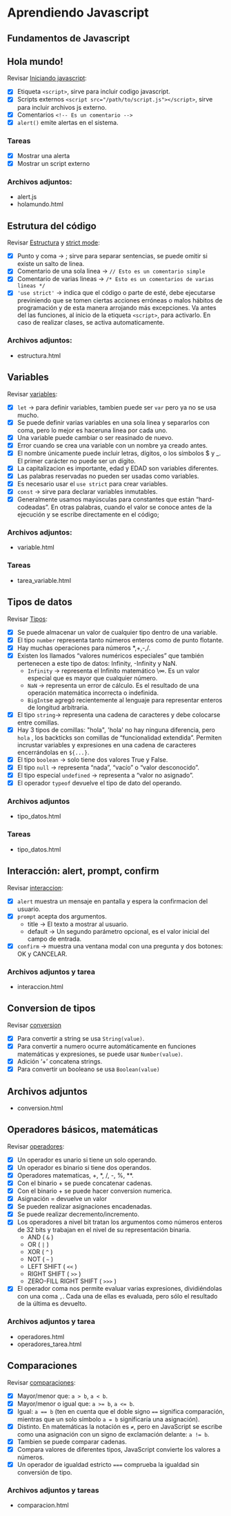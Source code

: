 # Aprendiendo Javascript

## Fundamentos de Javascript
## Hola mundo!
Revisar [Iniciando javascript](https://es.javascript.info/hello-world):
 - [x] Etiqueta `<script>`, sirve para incluir codigo javascript.
 - [x] Scripts externos `<script src="/path/to/script.js"></script>`, sirve para incluir archivos js externo. 
 - [x] Comentarios `<!-- Es un comentario -->`
 - [x] `alert()` emite alertas en el sistema.

### Tareas
 - [x] Mostrar una alerta 
 - [x] Mostrar un script externo
### Archivos adjuntos:
* alert.js
* holamundo.html

## Estrutura del código
Revisar [Estructura](https://es.javascript.info/structure) y [strict mode](https://es.javascript.info/strict-mode):
- [x] Punto y coma -> ; sirve para separar sentencias, se puede omitir si existe un salto de linea.
- [x] Comentario de una sola linea -> `// Esto es un comentario simple`
- [x] Comentario de varias lineas ->   `/* Esto es un comentarios de varias lineas */`
- [x] `'use strict'` -> indica que el código o parte de esté, debe ejecutarse previniendo que se tomen ciertas acciones erróneas o malos hábitos de programación y de esta manera arrojando más excepciones. Va antes del las funciones, al inicio de la etiqueta `<script>`, para activarlo. En caso de realizar clases, se activa automaticamente.

### Archivos adjuntos:
* estructura.html

## Variables
Revisar [variables](https://es.javascript.info/variables):
- [x] `let` -> para definir variables, tambien puede ser `var` pero ya no se usa mucho.
- [x] Se puede definir varias variables en una sola linea y separarlos con coma, pero lo mejor es haceruna linea por cada uno.
- [x] Una variable puede cambiar o ser reasinado de nuevo.
- [x] Error cuando se crea una variable con un nombre ya creado antes.
- [x] El nombre únicamente puede incluir letras, dígitos, o los símbolos $ y _. El primer carácter no puede ser un dígito.
- [x] La capitalizacion es importante, edad y EDAD son variables diferentes.
- [x] Las palabras reservadas no pueden ser usadas como variables.
- [x] Es necesario usar el `use strict` para crear variables.
- [x] `const` -> sirve para declarar variables inmutables.
- [x] Generalmente usamos mayúsculas para constantes que están “hard-codeadas”. En otras palabras, cuando el valor se conoce antes de la ejecución y se escribe directamente en el código;

### Archivos adjuntos:
* variable.html

### Tareas
* tarea_variable.html

## Tipos de datos
Revisar [Tipos](https://es.javascript.info/types):
- [x] Se puede almacenar un valor de cualquier tipo dentro de una variable.
- [x] El tipo `number` representa tanto números enteros como de punto flotante.
- [x] Hay muchas operaciones para números *,+,-,/.
- [x] Existen los llamados “valores numéricos especiales” que también pertenecen a este tipo de datos: Infinity, -Infinity y NaN.
    * `Infinity` -> representa el Infinito matemático \∞. Es un valor especial que es mayor que cualquier número.
    * `NaN` -> representa un error de cálculo. Es el resultado de una operación matemática incorrecta o indefinida.
    * `BigInt`se agregó recientemente al lenguaje para representar enteros de longitud arbitraria.
- [x] El tipo `string`-> representa una cadena de caracteres y debe colocarse entre comillas.
- [x] Hay 3 tipos de comillas: "hola", 'hola' no hay ninguna diferencia, pero ` hola ` , los backticks son comillas de “funcionalidad extendida”. Permiten incrustar variables y expresiones en una cadena de caracteres encerrándolas en `${...}`.
- [x] El tipo `boolean` -> solo tiene dos valores True y False.
- [x] El tipo `null` -> representa “nada”, “vacío” o “valor desconocido”.
- [x] El tipo especial `undefined` -> representa a “valor no asignado”.
- [x] El operador `typeof` devuelve el tipo de dato del operando.

### Archivos adjuntos
* tipo_datos.html

### Tareas
* tipo_datos.html

## Interacción: alert, prompt, confirm 
Revisar [interaccion](https://es.javascript.info/alert-prompt-confirm):

- [x] `alert` muestra un mensaje en pantalla y espera la confirmacion del usuario.
- [x] `prompt` acepta dos argumentos.
    * title -> El texto a mostrar al usuario.
    * default -> Un segundo parámetro opcional, es el valor inicial del campo de entrada.
- [x] `confirm` -> muestra una ventana modal con una pregunta y dos botones: OK y CANCELAR.

### Archivos adjuntos y tarea
* interaccion.html

## Conversion de tipos
Revisar [conversion](https://es.javascript.info/type-conversions)

- [x] Para convertir a string se usa `String(value)`.
- [x] Para convertir a numero ocurre automáticamente en funciones matemáticas y expresiones, se puede usar `Number(value)`.
- [x] Adición ‘+’ concatena strings.
- [x] Para convertir un booleano se usa `Boolean(value)`

## Archivos adjuntos
* conversion.html

## Operadores básicos, matemáticas
Revisar [operadores](https://es.javascript.info/operators):
 - [x] Un operador es unario si tiene un solo operando.
 - [x] Un operador es binario si tiene dos operandos.
 - [x] Operadores matematicas, +, *, /, -, %, **.
 - [x] Con el binario + se puede concatenar cadenas.
 - [x] Con el binario + se puede hacer conversion numerica.
 - [x] Asignación = devuelve un valor
 - [x] Se pueden realizar asignaciones encadenadas.
 - [x] Se puede realizar decremento/incremento.
 - [x] Los operadores a nivel bit tratan los argumentos como números enteros de 32 bits y trabajan en el nivel de su representación binaria.
	 -  AND (  `&`  )
	-   OR (  `|`  )
	-   XOR (  `^`  )
	-   NOT (  `~`  )
	-   LEFT SHIFT (  `<<`  )
	-   RIGHT SHIFT (  `>>`  )
	-   ZERO-FILL RIGHT SHIFT (  `>>>`  )
 - [x] El operador coma nos permite evaluar varias expresiones, dividiéndolas con una coma `,`. Cada una de ellas es evaluada, pero sólo el resultado de la última es devuelto.
 
### Archivos adjuntos y tarea
 - operadores.html
 - operadores_tarea.html

## Comparaciones
Revisar [comparaciones](https://es.javascript.info/comparison):

 - [x]   Mayor/menor que:  `a > b`,  `a < b`.
 -   [x] Mayor/menor o igual que:  `a >= b`,  `a <= b`.
 -   [x] Igual:  `a == b`  (ten en cuenta que el doble signo  `==`  significa comparación, mientras que un solo símbolo  `a = b`  significaría una asignación).
 -  [x] Distinto. En matemáticas la notación es  `≠`, pero en JavaScript se escribe como una asignación con un signo de exclamación delante:  `a != b`.
 - [x] Tambien se puede comparar cadenas.
 - [x] Compara valores de diferentes tipos, JavaScript convierte los valores a números.
 - [x] Un operador de igualdad estricto  `===`  comprueba la igualdad sin conversión de tipo.
### Archivos adjuntos y tareas
 - comparacion.html